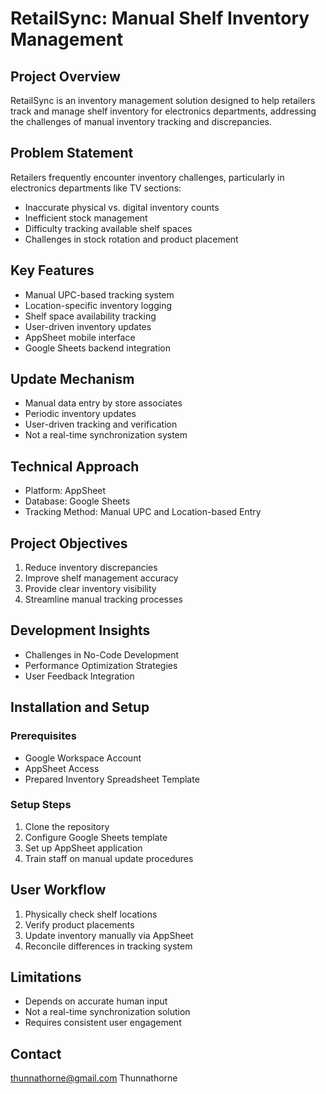 # RetailSync: Manual Shelf Inventory Management

## Project Overview
RetailSync is an inventory management solution designed to help retailers track and manage shelf inventory for electronics departments, addressing the challenges of manual inventory tracking and discrepancies.

## Problem Statement
Retailers frequently encounter inventory challenges, particularly in electronics departments like TV sections:
- Inaccurate physical vs. digital inventory counts
- Inefficient stock management
- Difficulty tracking available shelf spaces
- Challenges in stock rotation and product placement

## Key Features
- Manual UPC-based tracking system
- Location-specific inventory logging
- Shelf space availability tracking
- User-driven inventory updates
- AppSheet mobile interface
- Google Sheets backend integration

## Update Mechanism
- Manual data entry by store associates
- Periodic inventory updates
- User-driven tracking and verification
- Not a real-time synchronization system

## Technical Approach
- Platform: AppSheet
- Database: Google Sheets
- Tracking Method: Manual UPC and Location-based Entry

## Project Objectives
1. Reduce inventory discrepancies
2. Improve shelf management accuracy
3. Provide clear inventory visibility
4. Streamline manual tracking processes

## Development Insights
- Challenges in No-Code Development
- Performance Optimization Strategies
- User Feedback Integration

## Installation and Setup
### Prerequisites
- Google Workspace Account
- AppSheet Access
- Prepared Inventory Spreadsheet Template

### Setup Steps
1. Clone the repository
2. Configure Google Sheets template
3. Set up AppSheet application
4. Train staff on manual update procedures

## User Workflow
1. Physically check shelf locations
2. Verify product placements
3. Update inventory manually via AppSheet
4. Reconcile differences in tracking system

## Limitations
- Depends on accurate human input
- Not a real-time synchronization solution
- Requires consistent user engagement



## Contact
thunnathorne@gmail.com
Thunnathorne
